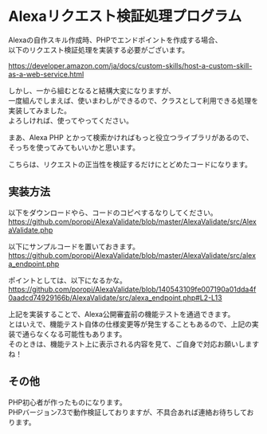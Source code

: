 # Alexaリクエスト検証処理プログラム

Alexaの自作スキル作成時、PHPでエンドポイントを作成する場合、<br>
以下のリクエスト検証処理を実装する必要がございます。

https://developer.amazon.com/ja/docs/custom-skills/host-a-custom-skill-as-a-web-service.html

しかし、一から組むとなると結構大変になりますが、<br>
一度組んでしまえば、使いまわしができるので、クラスとして利用できる処理を実装してみました。<br>
よろしければ、使ってやってください。

まあ、Alexa PHP とかって検索かければもっと役立つライブラリがあるので、<br>
そっちを使ってみてもいいかと思います。

こちらは、リクエストの正当性を検証するだけにとどめたコードになります。

## 実装方法
以下をダウンロードやら、コードのコピペするなりしてください。
https://github.com/poropi/AlexaValidate/blob/master/AlexaValidate/src/AlexaValidate.php

以下にサンプルコードを置いておきます。
https://github.com/poropi/AlexaValidate/blob/master/AlexaValidate/src/alexa_endpoint.php

ポイントとしては、以下になるかな。
https://github.com/poropi/AlexaValidate/blob/140543109fe007190a01dda4f0aadcd74929166b/AlexaValidate/src/alexa_endpoint.php#L2-L13

上記を実装することで、Alexa公開審査前の機能テストを通過できます。<br>
とはいえで、機能テスト自体の仕様変更等が発生することもあるので、上記の実装で通らなくなる可能性もあります。<br>
そのときは、機能テスト上に表示される内容を見て、ご自身で対応お願いしますね！

## その他
PHP初心者が作ったものになります。<br>
PHPバージョン7.3で動作検証しておりますが、不具合あれば連絡お待ちしております。
